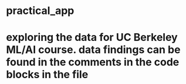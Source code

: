 # practical_app
# exploring the data for UC Berkeley ML/AI course. data findings can be found in the comments in the code blocks in the file
